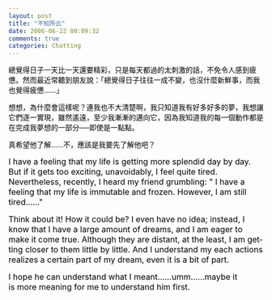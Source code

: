 ```yaml
---
layout: post
title: "不知所云"
date: 2006-06-22 00:09:32
comments: true
categories: Chatting
---
```

<p><font color="#000000">總覺得日子一天比一天還要精彩，只是每天都過的太刺激的話，不免令人感到疲憊。然而最近常聽到朋友說：「總覺得日子往往一成不變，也沒什麼新鮮事，而我也覺得疲憊......」</font></p><p><font color="#000000">想想，為什麼會這樣呢？連我也不大清楚啊，我只知道我有好多好多的夢，我想讓它們逐一實現，雖然遙遠，至少我漸漸的邁向它，因為我知道我的每一個動作都是在完成我夢想的一部分──即使是一點點。</font></p><p><font color="#000000">真希望他了解......不，應該是我要先了解他吧？</font></p><p><span lang="EN-US" style="FONT-SIZE: 12pt; COLOR: red; FONT-FAMILY: "><font color="#000000">I have a feeling that my life is getting more splendid day by day. But if it gets too exciting, unavoidably, I feel quite tired. Nevertheless, recently, I heard my friend grumbling: &quot; I have a feeling that my life is immutable and frozen. However, I am still tired......&quot;</font></span></p><p><span lang="EN-US" style="FONT-SIZE: 12pt; COLOR: red; FONT-FAMILY: "><font color="#000000">Think about it! How it could be? I even have no idea; instead, I know that I have a large amount of dreams, and I am eager to make it come true. Although they are distant, at the least, I am getting closer to them little by little. And I understand my each actions realizes a certain part of my dream, even it is a bit of part.</font></span></p><p><span lang="EN-US" style="FONT-SIZE: 12pt; COLOR: red; FONT-FAMILY: "><font color="#000000">I hope he can understand what I meant......umm......maybe it is more meaning for me to understand him first.</font></span></p>
